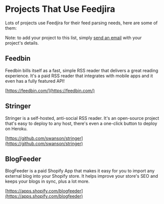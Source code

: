 # Projects That Use Feedjira

Lots of projects use Feedjira for their feed parsing needs, here are some of
them:

Note: to add your project to this list, simply [send an email](email) with your
project's details.

[email]: mailto:feedjira@gmail.com

## Feedbin

Feedbin bills itself as a fast, simple RSS reader that delivers a great reading
experience. It's a paid RSS reader that integrates with mobile apps and it even
has a fully featured API!

[https://feedbin.com/](https://feedbin.com/)

## Stringer

Stringer is a self-hosted, anti-social RSS reader. It's an open-source project
that's easy to deploy to any host, there's even a one-click button to deploy on
Heroku.

[https://github.com/swanson/stringer](https://github.com/swanson/stringer)

## BlogFeeder

BlogFeeder is a paid Shopify App that makes it easy for you to import any
external blog into your Shopify store. It helps improve your store's SEO and
keeps your blogs in sync, plus a lot more.

[https://apps.shopify.com/blogfeeder](https://apps.shopify.com/blogfeeder)
